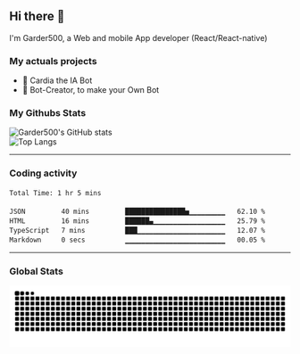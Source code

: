 ## Hi there 👋

I'm Garder500, a Web and mobile App developer (React/React-native)


### My actuals projects 
- 🔭 Cardia the IA Bot
- 🌱 Bot-Creator, to make your Own Bot

### My Githubs Stats

<!--- ![Garder 500 stats](https://github-readme-stats.vercel.app/api?username=garder500&show_icons=true&theme=Gradient) -->
![Garder500's GitHub stats](https://github-readme-stats.vercel.app/api?username=garder500&show_icons=true&theme=material-palenight&include_all_commits=true&custom_title=My%20Github%20Stats)
<br/>
![Top Langs](https://github-readme-stats.vercel.app/api/top-langs/?username=garder500&theme=material-palenight&layout=compact)

---
### Coding activity

<!--START_SECTION:waka-->

```txt
Total Time: 1 hr 5 mins

JSON         40 mins         ███████████████▅▁▁▁▁▁▁▁▁▁   62.10 %
HTML         16 mins         ██████▄▁▁▁▁▁▁▁▁▁▁▁▁▁▁▁▁▁▁   25.79 %
TypeScript   7 mins          ███▁▁▁▁▁▁▁▁▁▁▁▁▁▁▁▁▁▁▁▁▁▁   12.07 %
Markdown     0 secs          ▁▁▁▁▁▁▁▁▁▁▁▁▁▁▁▁▁▁▁▁▁▁▁▁▁   00.05 %
```

<!--END_SECTION:waka-->

---

### Global Stats 

![Snake.svg](https://github.com/garder500/garder500/blob/output/github-contribution-grid-snake.svg)
